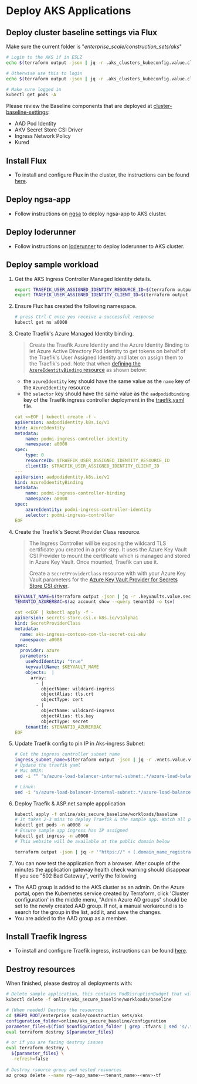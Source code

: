 # Deploy AKS Applications

## Deploy cluster baseline settings via Flux

Make sure the current folder is "*enterprise_scale/construction_sets/aks*"

  ```bash
 # Login to the AKS if in ESLZ
  echo $(terraform output -json | jq -r .aks_clusters_kubeconfig.value.cluster_re1.aks_kubeconfig_cmd) | bash
  
  # Otherwise use this to login
  echo $(terraform output -json | jq -r .aks_clusters_kubeconfig.value.cluster_re1.aks_kubeconfig_admin_cmd) | bash

  # Make sure logged in
  kubectl get pods -A
  ```

Please review the Baseline components that are deployed at [cluster-baseline-settings](./cluster-baseline-settings):

- AAD Pod Identity
- AKV Secret Store CSI Driver
- Ingress Network Policy
- Kured


## Install Flux
- To install and configure Flux in the cluster, the instructions can be found [here](./flux/README.md).

## Deploy ngsa-app
- Follow instructions on [ngsa](./ngsa/README.md) to deploy ngsa-app to AKS cluster.

## Deploy loderunner
- Follow instructions on [loderunner](./loderunner/README.md) to deploy loderunner to AKS cluster.

## Deploy sample workload

1. Get the AKS Ingress Controller Managed Identity details.

    ```bash
    export TRAEFIK_USER_ASSIGNED_IDENTITY_RESOURCE_ID=$(terraform output -json | jq -r .managed_identities.value.ingress.id)
    export TRAEFIK_USER_ASSIGNED_IDENTITY_CLIENT_ID=$(terraform output -json | jq -r .managed_identities.value.ingress.client_id)
    ```

1. Ensure Flux has created the following namespace.

    ```bash
    # press Ctrl-C once you receive a successful response
    kubectl get ns a0008
    ```

1. Create Traefik's Azure Managed Identity binding.

   > Create the Traefik Azure Identity and the Azure Identity Binding to let Azure Active Directory Pod Identity to get tokens on behalf of the Traefik's User Assigned Identity and later on assign them to the Traefik's pod. Note that when [defining the `AzureIdentityBinding` resource](https://azure.github.io/aad-pod-identity/docs/demo/standard_walkthrough/#5-deploy-azureidentitybinding) as shown below:
   - the `azureIdentity` key should have the same value as the `name` key of the `AzureIdentity` resource 
   - the `selector` key should have the same value as the `aadpodidbinding` key of the Traefik ingress controller deployment in the [traefik.yaml](./workloads/baseline/traefik.yaml) file.

    ```yaml
    cat <<EOF | kubectl create -f -
    apiVersion: aadpodidentity.k8s.io/v1
    kind: AzureIdentity
    metadata:
        name: podmi-ingress-controller-identity
        namespace: a0008
    spec:
        type: 0
        resourceID: $TRAEFIK_USER_ASSIGNED_IDENTITY_RESOURCE_ID
        clientID: $TRAEFIK_USER_ASSIGNED_IDENTITY_CLIENT_ID
    ---
    apiVersion: aadpodidentity.k8s.io/v1
    kind: AzureIdentityBinding
    metadata:
        name: podmi-ingress-controller-binding
        namespace: a0008
    spec:
        azureIdentity: podmi-ingress-controller-identity
        selector: podmi-ingress-controller
    EOF
    ```

1. Create the Traefik's Secret Provider Class resource.

   > The Ingress Controller will be exposing the wildcard TLS certificate you created in a prior step. It uses the Azure Key Vault CSI Provider to mount the certificate which is managed and stored in Azure Key Vault. Once mounted, Traefik can use it.
   >
   > Create a `SecretProviderClass` resource with with your Azure Key Vault parameters for the [Azure Key Vault Provider for Secrets Store CSI driver](https://github.com/Azure/secrets-store-csi-driver-provider-azure).

    ```bash
    KEYVAULT_NAME=$(terraform output -json | jq -r .keyvaults.value.secrets.name)
    TENANTID_AZURERBAC=$(az account show --query tenantId -o tsv)
    ```
    ```yaml
    cat <<EOF | kubectl apply -f -
    apiVersion: secrets-store.csi.x-k8s.io/v1alpha1
    kind: SecretProviderClass
    metadata:
      name: aks-ingress-contoso-com-tls-secret-csi-akv
      namespace: a0008
    spec:
      provider: azure
      parameters:
        usePodIdentity: "true"
        keyvaultName: $KEYVAULT_NAME
        objects:  |
          array:
            - |
              objectName: wildcard-ingress
              objectAlias: tls.crt
              objectType: cert
            - |
              objectName: wildcard-ingress
              objectAlias: tls.key
              objectType: secret
        tenantId: $TENANTID_AZURERBAC
    EOF

1. Update Traefik config to pin IP in Aks-ingress Subnet:
    ```bash
    # Get the ingress controller subnet name
    ingress_subnet_name=$(terraform output -json | jq -r .vnets.value.vnet_aks_re1.subnets.aks_ingress.name)
    # Update the traefik yaml
    # Mac UNIX: 
    sed -i "" "s/azure-load-balancer-internal-subnet:.*/azure-load-balancer-internal-subnet:\ ${ingress_subnet_name}/g" online/aks_secure_baseline/workloads/baseline/traefik.yaml

    # Linux:
    sed -i "s/azure-load-balancer-internal-subnet:.*/azure-load-balancer-internal-subnet:\ ${ingress_subnet_name}/g" online/aks_secure_baseline/workloads/baseline/traefik.yaml
    ```

1. Deploy Traefik & ASP.net sample appplication
    ```bash
    kubectl apply -f online/aks_secure_baseline/workloads/baseline
    # It takes 2-3 mins to deploy Traefik & the sample app. Watch all pods to be provision with:
    kubectl get pods -n a0008 -w
    # Ensure sample app ingress has IP assigned
    kubectl get ingress -n a0008
    # This website will be available at the public domain below

    terraform output -json | jq -r '"https://" + (.domain_name_registrations.value.random_domain.dns_domain_registration_name)'
    ```

1. You can now test the application from a browser. After couple of the minutes the application gateway health check warning should disappear
If you see "502 Bad Gateway", verify the following

- The AAD group is added to the AKS cluster as an admin. On the Azure portal, open the Kubernetes service created by Terraform, click 'Cluster configuration' in the middle menu, "Admin Azure AD groups" should be set to the newly created AAD group. If not, a manual workaround is to search for the group in the list, add it, and save the changes.
- You are added to the AAD group as a member.

## Install Traefik Ingress
- To install and configure Traefik ingress, instructions can be found [here](./traefik/README.md).

## Destroy resources

When finished, please destroy all deployments with:

```bash
# Delete sample application, this contains PodDisruptionBudget that will block Terraform destroy
kubectl delete -f online/aks_secure_baseline/workloads/baseline

# (When needed) Destroy the resources
cd $REPO_ROOT/enterprise_scale/construction_sets/aks
configuration_folder=online/aks_secure_baseline/configuration
parameter_files=$(find $configuration_folder | grep .tfvars | sed 's/.*/-var-file &/' | xargs)
eval terraform destroy ${parameter_files}

# or if you are facing destroy issues
eval terraform destroy \
  ${parameter_files} \
  -refresh=false
  
# Destroy rsource group and nested resources
az group delete --name rg-<app_name>-<tenant_name>-<env>-tf

```